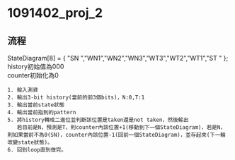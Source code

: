 # 1091402_proj_2

## 流程
StateDiagram[8] = { "SN ","WN1","WN2","WN3","WT3","WT2","WT1","ST " };  
history初始值為000  
counter初始化為0  

    1. 輸入測資  
    2. 輸出3-bit history(當前的前3個bits)，N:0,T:1  
    3. 輸出當前state狀態  
    4. 輸出當前指到的pattern  
    5. 將history轉成二進位並判斷該位置是taken還是not taken，然後輸出  
       若目前是N，預測是T，則counter內該位置+1(移動到下一個StateDiagram)，若是N，則如果當前不為0(SN)，counter內該位置-1(回前一個StateDiagram)，並存起來(下一輪改變state狀態)。  
    6. 回到loop直到做完。

